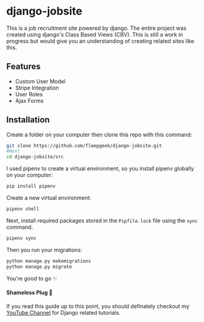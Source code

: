 # django-jobsite

This is a job recruitment site powered by django. The entire project was created using django's Class Based Views (CBV). This is still a work in progress but would give you an understanding of creating related sites like this. 

## Features
* Custom User Model
* Stripe Integration
* User Roles
* Ajax Forms

## Installation

Create a folder on your computer then clone this repo with this command:

```bash
git clone https://github.com/fleepgeek/django-jobsite.git
#Next
cd django-jobsite/src
```
I used pipenv to create a virtual environment, so you install pipenv globally on your computer:
```bash
pip install pipenv
```
Create a new virtual environment:
```bash
pipenv shell
```

Next, install required packages stored in the ``Pipfile.lock`` file using the ``sync`` command.
```bash
pipenv sync
```

Then you run your migrations:
```bash
python manage.py makemigrations
python manage.py migrate
```
You're good to go :sparkles:

#### Shameless Plug :see_no_evil:
If you read this guide up to this point, you should definately checkout my [YouTube Channel](https://www.youtube.com/channel/UCXX74aetH0OPVYNxxcVpTJw) for Django related tutorials. 
